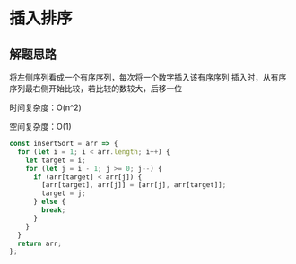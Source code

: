 # 插入排序

## 解题思路

将左侧序列看成一个有序序列，每次将一个数字插入该有序序列
插入时，从有序序列最右侧开始比较，若比较的数较大，后移一位

时间复杂度：O(n^2)

空间复杂度：O(1)

```js
const insertSort = arr => {
  for (let i = 1; i < arr.length; i++) {
    let target = i;
    for (let j = i - 1; j >= 0; j--) {
      if (arr[target] < arr[j]) {
        [arr[target], arr[j]] = [arr[j], arr[target]];
        target = j;
      } else {
        break;
      }
    }
  }
  return arr;
};
```
